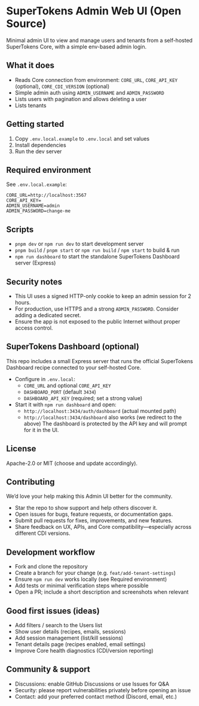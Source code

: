 SuperTokens Admin Web UI (Open Source)
=====================================

Minimal admin UI to view and manage users and tenants from a self-hosted SuperTokens Core, with a simple env-based admin login.

What it does
------------
- Reads Core connection from environment: `CORE_URL`, `CORE_API_KEY` (optional), `CORE_CDI_VERSION` (optional)
- Simple admin auth using `ADMIN_USERNAME` and `ADMIN_PASSWORD`
- Lists users with pagination and allows deleting a user
- Lists tenants

Getting started
---------------
1. Copy `.env.local.example` to `.env.local` and set values
2. Install dependencies
3. Run the dev server

Required environment
--------------------
See `.env.local.example`:

```
CORE_URL=http://localhost:3567
CORE_API_KEY=
ADMIN_USERNAME=admin
ADMIN_PASSWORD=change-me
```

Scripts
-------
- `pnpm dev` or `npm run dev` to start development server
- `pnpm build` / `pnpm start` or `npm run build` / `npm start` to build & run
- `npm run dashboard` to start the standalone SuperTokens Dashboard server (Express)

Security notes
--------------
- This UI uses a signed HTTP-only cookie to keep an admin session for 2 hours.
- For production, use HTTPS and a strong `ADMIN_PASSWORD`. Consider adding a dedicated secret.
- Ensure the app is not exposed to the public Internet without proper access control.

SuperTokens Dashboard (optional)
--------------------------------
This repo includes a small Express server that runs the official SuperTokens Dashboard recipe connected to your self-hosted Core.

- Configure in `.env.local`:
	- `CORE_URL` and optional `CORE_API_KEY`
	- `DASHBOARD_PORT` (default `3434`)
	- `DASHBOARD_API_KEY` (required; set a strong value)
- Start it with `npm run dashboard` and open:
	- `http://localhost:3434/auth/dashboard` (actual mounted path)
	- `http://localhost:3434/dashboard` also works (we redirect to the above)
	The dashboard is protected by the API key and will prompt for it in the UI.

License
-------
Apache-2.0 or MIT (choose and update accordingly).

Contributing
------------
We’d love your help making this Admin UI better for the community.

- Star the repo to show support and help others discover it.
- Open issues for bugs, feature requests, or documentation gaps.
- Submit pull requests for fixes, improvements, and new features.
- Share feedback on UX, APIs, and Core compatibility—especially across different CDI versions.

Development workflow
--------------------
- Fork and clone the repository
- Create a branch for your change (e.g. `feat/add-tenant-settings`)
- Ensure `npm run dev` works locally (see Required environment)
- Add tests or minimal verification steps where possible
- Open a PR; include a short description and screenshots when relevant

Good first issues (ideas)
-------------------------
- Add filters / search to the Users list
- Show user details (recipes, emails, sessions)
- Add session management (list/kill sessions)
- Tenant details page (recipes enabled, email settings)
- Improve Core health diagnostics (CDI/version reporting)

Community & support
-------------------
- Discussions: enable GitHub Discussions or use Issues for Q&A
- Security: please report vulnerabilities privately before opening an issue
- Contact: add your preferred contact method (Discord, email, etc.)

